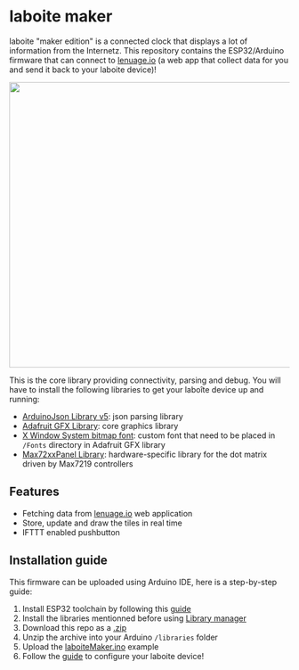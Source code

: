 # laboite maker
laboite "maker edition" is a connected clock that displays a lot of information from the Internetz. This repository contains the ESP32/Arduino firmware that can connect to [lenuage.io](https://lenuage.io/) (a web app that collect data for you and send it back to your laboite device)!

<img src="https://raw.githubusercontent.com/laboiteproject/laboite-maker/master/images/labo%C3%AEte_usb.png" width="512">

This is the core library providing connectivity, parsing and debug. You will have to install the following libraries to get your laboîte device up and running:
* [ArduinoJson Library v5](https://github.com/bblanchon/ArduinoJson/tree/5.x): json parsing library
* [Adafruit GFX Library](https://github.com/adafruit/Adafruit-GFX-Library): core graphics library
* [X Window System bitmap font](https://github.com/adafruit/Adafruit-GFX-Library): custom font that need to be placed in `/Fonts` directory in Adafruit GFX library
* [Max72xxPanel Library](https://github.com/markruys/arduino-Max72xxPanel): hardware-specific library for the dot matrix driven by Max7219 controllers

## Features
* Fetching data from [lenuage.io](https://lenuage.io/) web application
* Store, update and draw the tiles in real time
* IFTTT enabled pushbutton

## Installation guide
This firmware can be uploaded using Arduino IDE, here is a step-by-step guide:
1. Install ESP32 toolchain by following this [guide](https://github.com/espressif/arduino-esp32/blob/master/docs/arduino-ide/boards_manager.md)
2. Install the libraries mentionned before using [Library manager](https://www.arduino.cc/en/Guide/Libraries#toc3)
3. Download this repo as a [.zip](https://github.com/laboiteproject/laboite-maker/archive/master.zip)
4. Unzip the archive into your Arduino `/libraries` folder
5. Upload the [laboiteMaker.ino](https://github.com/laboiteproject/laboite-maker/blob/master/examples/laboiteMaker/laboiteMaker.ino) example
6. Follow the [guide](https://github.com/laboiteproject/laboite-maker/wiki) to configure your laboite device!
